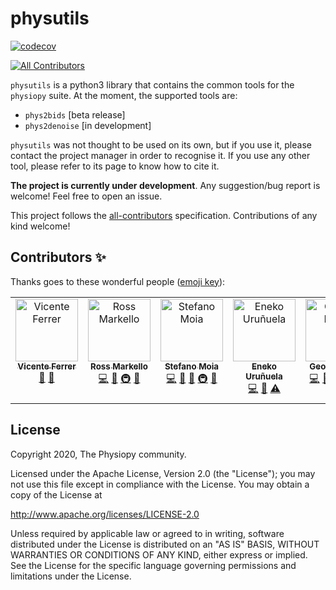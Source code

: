 <a name="readme"></a>
<!-- img alt="Phys2BIDS" src="https://github.com/physiopy/phys2bids/blob/master/docs/_static/phys2bids_logo1280×640.png" height="150">
 -->
physutils
===========

<!-- [![DOI](https://zenodo.org/badge/DOI/10.5281/zenodo.3653153.svg)](https://doi.org/10.5281/zenodo.3653153)
[![Build Status](https://travis-ci.org/physiopy/phys2bids.svg?branch=master)](https://travis-ci.org/physiopy/phys2bids)
[![Join the chat at https://gitter.im/phys2bids/community](https://badges.gitter.im/phys2bids/community.svg)](https://gitter.im/phys2bids/community?utm_source=badge&utm_medium=badge&utm_campaign=pr-badge&utm_content=badge)
[![Documentation Status](https://readthedocs.org/projects/phys2bids/badge/?version=latest)](https://phys2bids.readthedocs.io/en/latest/?badge=latest)
[![Requirements Status](https://requires.io/github/physiopy/phys2bids/requirements.svg?branch=master)](https://requires.io/github/physiopy/phys2bids/requirements/?branch=master) -->
[![codecov](https://codecov.io/gh/physiopy/physutils/branch/master/graph/badge.svg)](https://codecov.io/gh/physiopy/physutils)
<!-- ALL-CONTRIBUTORS-BADGE:START - Do not remove or modify this section -->
[![All Contributors](https://img.shields.io/badge/all_contributors-7-orange.svg?style=flat)](#contributors-)
<!-- ALL-CONTRIBUTORS-BADGE:END -->

``physutils`` is a python3 library that contains the common tools for the ``physiopy`` suite.
At the moment, the supported tools are:
- ``phys2bids`` [beta release]
- ``phys2denoise`` [in development]

``physutils`` was not thought to be used on its own, but if you use it, please contact the project manager in order to recognise it.
If you use any other tool, please refer to its page to know how to cite it.

**The project is currently under development**.
Any suggestion/bug report is welcome! Feel free to open an issue.

This project follows the [all-contributors](https://github.com/all-contributors/all-contributors) specification. Contributions of any kind welcome!

## Contributors ✨

Thanks goes to these wonderful people ([emoji key](https://allcontributors.org/docs/en/emoji-key)):

<!-- ALL-CONTRIBUTORS-LIST:START - Do not remove or modify this section -->
<!-- prettier-ignore-start -->
<!-- markdownlint-disable -->
<table>
  <tbody>
    <tr>
      <td align="center" valign="top" width="14.28%"><a href="https://github.com/vinferrer"><img src="https://avatars2.githubusercontent.com/u/38909338?v=4?s=100" width="100px;" alt="Vicente Ferrer"/><br /><sub><b>Vicente Ferrer</b></sub></a><br /><a href="https://github.com/physiopy/physutils/issues?q=author%3Avinferrer" title="Bug reports">🐛</a> <a href="https://github.com/physiopy/physutils/pulls?q=is%3Apr+reviewed-by%3Avinferrer" title="Reviewed Pull Requests">👀</a></td>
      <td align="center" valign="top" width="14.28%"><a href="http://rossmarkello.com"><img src="https://avatars0.githubusercontent.com/u/14265705?v=4?s=100" width="100px;" alt="Ross Markello"/><br /><sub><b>Ross Markello</b></sub></a><br /><a href="https://github.com/physiopy/physutils/commits?author=rmarkello" title="Code">💻</a> <a href="#ideas-rmarkello" title="Ideas, Planning, & Feedback">🤔</a> <a href="#infra-rmarkello" title="Infrastructure (Hosting, Build-Tools, etc)">🚇</a> <a href="https://github.com/physiopy/physutils/pulls?q=is%3Apr+reviewed-by%3Armarkello" title="Reviewed Pull Requests">👀</a></td>
      <td align="center" valign="top" width="14.28%"><a href="https://github.com/smoia"><img src="https://avatars3.githubusercontent.com/u/35300580?v=4?s=100" width="100px;" alt="Stefano Moia"/><br /><sub><b>Stefano Moia</b></sub></a><br /><a href="https://github.com/physiopy/physutils/commits?author=smoia" title="Code">💻</a> <a href="#data-smoia" title="Data">🔣</a> <a href="#ideas-smoia" title="Ideas, Planning, & Feedback">🤔</a> <a href="#infra-smoia" title="Infrastructure (Hosting, Build-Tools, etc)">🚇</a> <a href="#projectManagement-smoia" title="Project Management">📆</a></td>
      <td align="center" valign="top" width="14.28%"><a href="https://github.com/eurunuela"><img src="https://avatars0.githubusercontent.com/u/13706448?v=4?s=100" width="100px;" alt="Eneko Uruñuela"/><br /><sub><b>Eneko Uruñuela</b></sub></a><br /><a href="https://github.com/physiopy/physutils/commits?author=eurunuela" title="Code">💻</a> <a href="https://github.com/physiopy/physutils/pulls?q=is%3Apr+reviewed-by%3Aeurunuela" title="Reviewed Pull Requests">👀</a> <a href="https://github.com/physiopy/physutils/commits?author=eurunuela" title="Tests">⚠️</a></td>
      <td align="center" valign="top" width="14.28%"><a href="https://github.com/maestroque"><img src="https://avatars.githubusercontent.com/u/74024609?v=4?s=100" width="100px;" alt="George Kikas"/><br /><sub><b>George Kikas</b></sub></a><br /><a href="https://github.com/physiopy/physutils/commits?author=maestroque" title="Code">💻</a> <a href="#ideas-maestroque" title="Ideas, Planning, & Feedback">🤔</a> <a href="#infra-maestroque" title="Infrastructure (Hosting, Build-Tools, etc)">🚇</a> <a href="https://github.com/physiopy/physutils/issues?q=author%3Amaestroque" title="Bug reports">🐛</a> <a href="https://github.com/physiopy/physutils/commits?author=maestroque" title="Tests">⚠️</a> <a href="https://github.com/physiopy/physutils/pulls?q=is%3Apr+reviewed-by%3Amaestroque" title="Reviewed Pull Requests">👀</a></td>
      <td align="center" valign="top" width="14.28%"><a href="https://github.com/RayStick"><img src="https://avatars.githubusercontent.com/u/50215726?v=4?s=100" width="100px;" alt="Rachael Stickland"/><br /><sub><b>Rachael Stickland</b></sub></a><br /><a href="#infra-RayStick" title="Infrastructure (Hosting, Build-Tools, etc)">🚇</a></td>
      <td align="center" valign="top" width="14.28%"><a href="https://github.com/me-pic"><img src="https://avatars.githubusercontent.com/u/77584086?v=4?s=100" width="100px;" alt="Marie-Eve Picard"/><br /><sub><b>Marie-Eve Picard</b></sub></a><br /><a href="https://github.com/physiopy/physutils/pulls?q=is%3Apr+reviewed-by%3Ame-pic" title="Reviewed Pull Requests">👀</a></td>
    </tr>
  </tbody>
</table>

<!-- markdownlint-restore -->
<!-- prettier-ignore-end -->

<!-- ALL-CONTRIBUTORS-LIST:END -->

License
-------

Copyright 2020, The Physiopy community.

Licensed under the Apache License, Version 2.0 (the "License");
you may not use this file except in compliance with the License.
You may obtain a copy of the License at

http://www.apache.org/licenses/LICENSE-2.0

Unless required by applicable law or agreed to in writing, software
distributed under the License is distributed on an "AS IS" BASIS,
WITHOUT WARRANTIES OR CONDITIONS OF ANY KIND, either express or implied.
See the License for the specific language governing permissions and
limitations under the License.
